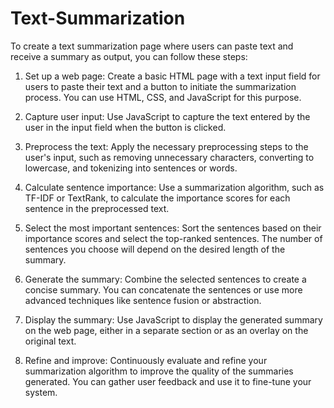 # Text-Summarization
To create a text summarization page where users can paste text and receive a summary as output, you can follow these steps:

1. Set up a web page: Create a basic HTML page with a text input field for users to paste their text and a button to initiate the summarization process. You can use HTML, CSS, and JavaScript for this purpose.

2. Capture user input: Use JavaScript to capture the text entered by the user in the input field when the button is clicked.

3. Preprocess the text: Apply the necessary preprocessing steps to the user's input, such as removing unnecessary characters, converting to lowercase, and tokenizing into sentences or words.

4. Calculate sentence importance: Use a summarization algorithm, such as TF-IDF or TextRank, to calculate the importance scores for each sentence in the preprocessed text.

5. Select the most important sentences: Sort the sentences based on their importance scores and select the top-ranked sentences. The number of sentences you choose will depend on the desired length of the summary.

6. Generate the summary: Combine the selected sentences to create a concise summary. You can concatenate the sentences or use more advanced techniques like sentence fusion or abstraction.

7. Display the summary: Use JavaScript to display the generated summary on the web page, either in a separate section or as an overlay on the original text.

8. Refine and improve: Continuously evaluate and refine your summarization algorithm to improve the quality of the summaries generated. You can gather user feedback and use it to fine-tune your system.
